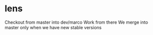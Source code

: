 # lens

Checkout from master into dev/marco
Work from there
We merge into master only when we have new stable versions
